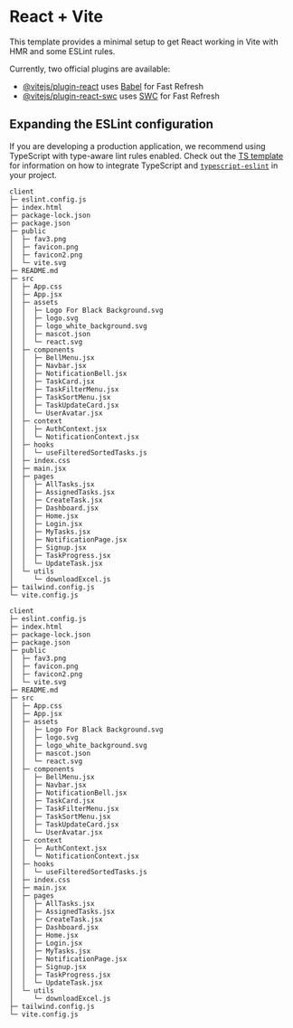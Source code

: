 # React + Vite

This template provides a minimal setup to get React working in Vite with HMR and some ESLint rules.

Currently, two official plugins are available:

- [@vitejs/plugin-react](https://github.com/vitejs/vite-plugin-react/blob/main/packages/plugin-react) uses [Babel](https://babeljs.io/) for Fast Refresh
- [@vitejs/plugin-react-swc](https://github.com/vitejs/vite-plugin-react/blob/main/packages/plugin-react-swc) uses [SWC](https://swc.rs/) for Fast Refresh

## Expanding the ESLint configuration

If you are developing a production application, we recommend using TypeScript with type-aware lint rules enabled. Check out the [TS template](https://github.com/vitejs/vite/tree/main/packages/create-vite/template-react-ts) for information on how to integrate TypeScript and [`typescript-eslint`](https://typescript-eslint.io) in your project.

```
client
├─ eslint.config.js
├─ index.html
├─ package-lock.json
├─ package.json
├─ public
│  ├─ fav3.png
│  ├─ favicon.png
│  ├─ favicon2.png
│  └─ vite.svg
├─ README.md
├─ src
│  ├─ App.css
│  ├─ App.jsx
│  ├─ assets
│  │  ├─ Logo For Black Background.svg
│  │  ├─ logo.svg
│  │  ├─ logo_white_background.svg
│  │  ├─ mascot.json
│  │  └─ react.svg
│  ├─ components
│  │  ├─ BellMenu.jsx
│  │  ├─ Navbar.jsx
│  │  ├─ NotificationBell.jsx
│  │  ├─ TaskCard.jsx
│  │  ├─ TaskFilterMenu.jsx
│  │  ├─ TaskSortMenu.jsx
│  │  ├─ TaskUpdateCard.jsx
│  │  └─ UserAvatar.jsx
│  ├─ context
│  │  ├─ AuthContext.jsx
│  │  └─ NotificationContext.jsx
│  ├─ hooks
│  │  └─ useFilteredSortedTasks.js
│  ├─ index.css
│  ├─ main.jsx
│  ├─ pages
│  │  ├─ AllTasks.jsx
│  │  ├─ AssignedTasks.jsx
│  │  ├─ CreateTask.jsx
│  │  ├─ Dashboard.jsx
│  │  ├─ Home.jsx
│  │  ├─ Login.jsx
│  │  ├─ MyTasks.jsx
│  │  ├─ NotificationPage.jsx
│  │  ├─ Signup.jsx
│  │  ├─ TaskProgress.jsx
│  │  └─ UpdateTask.jsx
│  └─ utils
│     └─ downloadExcel.js
├─ tailwind.config.js
└─ vite.config.js

```
```
client
├─ eslint.config.js
├─ index.html
├─ package-lock.json
├─ package.json
├─ public
│  ├─ fav3.png
│  ├─ favicon.png
│  ├─ favicon2.png
│  └─ vite.svg
├─ README.md
├─ src
│  ├─ App.css
│  ├─ App.jsx
│  ├─ assets
│  │  ├─ Logo For Black Background.svg
│  │  ├─ logo.svg
│  │  ├─ logo_white_background.svg
│  │  ├─ mascot.json
│  │  └─ react.svg
│  ├─ components
│  │  ├─ BellMenu.jsx
│  │  ├─ Navbar.jsx
│  │  ├─ NotificationBell.jsx
│  │  ├─ TaskCard.jsx
│  │  ├─ TaskFilterMenu.jsx
│  │  ├─ TaskSortMenu.jsx
│  │  ├─ TaskUpdateCard.jsx
│  │  └─ UserAvatar.jsx
│  ├─ context
│  │  ├─ AuthContext.jsx
│  │  └─ NotificationContext.jsx
│  ├─ hooks
│  │  └─ useFilteredSortedTasks.js
│  ├─ index.css
│  ├─ main.jsx
│  ├─ pages
│  │  ├─ AllTasks.jsx
│  │  ├─ AssignedTasks.jsx
│  │  ├─ CreateTask.jsx
│  │  ├─ Dashboard.jsx
│  │  ├─ Home.jsx
│  │  ├─ Login.jsx
│  │  ├─ MyTasks.jsx
│  │  ├─ NotificationPage.jsx
│  │  ├─ Signup.jsx
│  │  ├─ TaskProgress.jsx
│  │  └─ UpdateTask.jsx
│  └─ utils
│     └─ downloadExcel.js
├─ tailwind.config.js
└─ vite.config.js

```